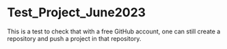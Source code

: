 # Test_Project_June2023
This is a test to check that with a free GitHub account, one can still create a repository and push a project in that repository.
